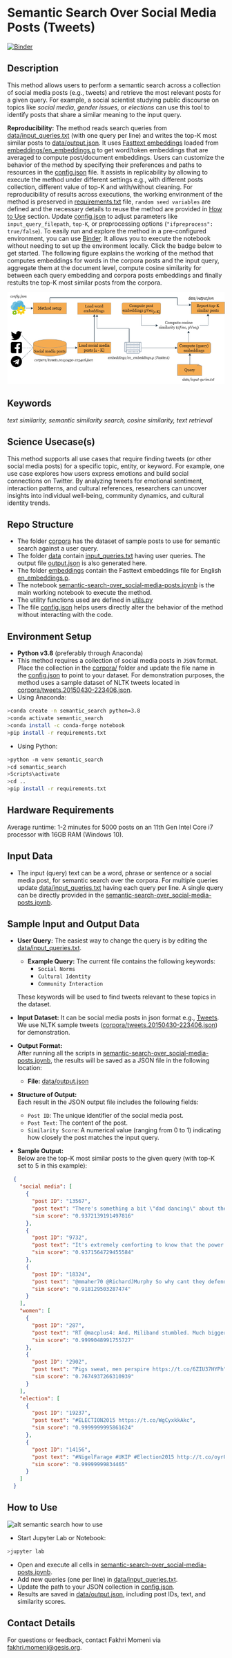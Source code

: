 # Semantic Search Over Social Media Posts (Tweets)
[![Binder](https://mybinder.org/badge_logo.svg)](https://notebooks.gesis.org/binder/v2/gh/BDA-KTS/semantic-search-over_social-media-posts/HEAD?labpath=semantic-search-over_social-media-posts.ipynb)

## Description
This method allows users to perform a semantic search across a collection of social media posts (e.g., tweets) and retrieve the most relevant posts for a given query. For example, a social scientist studying public discourse on topics like *social media*, *gender issues*, or *elections* can use this tool to identify posts that share a similar meaning to the input query.

**Reproducibility:** The method reads search queries from [data/input_queries.txt](https://github.com/BDA-KTS/semantic-search-over_social-media-posts/blob/main/data/input_queries.txt) (with one query per line) and writes the top-K most similar posts to [data/output.json](https://github.com/BDA-KTS/semantic-search-over_social-media-posts/blob/main/data/output.json). It uses [Fasttext embeddings](https://dl.fbaipublicfiles.com/fasttext/vectors-english/wiki-news-300d-1M.vec.zip) loaded from [embeddings/en_embeddings.p](https://github.com/BDA-KTS/semantic-search-over_social-media-posts/blob/main/embeddings/en_embeddings.p) to get word/token embeddings that are averaged to compute post/document embeddings. Users can customize the behavior of the method by specifying their preferences and paths to resources in the [config.json](https://github.com/BDA-KTS/semantic-search-over_social-media-posts/blob/main/config.json) file. It assists in replicability by allowing to execute the method under different settings e.g., with different posts collection, different value of top-K and with/without cleaning. For reproducibility of results across executions, the working environment of the method is preserved in [requirements.txt](https://github.com/BDA-KTS/semantic-search-over_social-media-posts/blob/main/requirements.txt) file, `random seed variables` are defined and the necessary details to reuse the method are provided in [How to Use](#How-to-Use) section. Update [config.json](https://github.com/BDA-KTS/semantic-search-over_social-media-posts/blob/main/config.json) to adjust parameters like `input_query_filepath`, `top-K`, or preprocessing options (`"ifpreprocess": true/false`). To easily run and explore the method in a pre-configured environment, you can use [Binder](https://notebooks.gesis.org/binder/v2/gh/BDA-KTS/semantic-search-over_social-media-posts/HEAD?labpath=semantic-search-over_social-media-posts.ipynb). It allows you to execute the notebook without needing to set up the environment locally. Click the badge below to get started. The following figure explains the working of the method that computes embeddings for words in the corpora posts and the input query, aggregate them at the document level, compute cosine similarity for between each query embedding and corpora posts embeddings and finally restults tne top-K most similar posts from the corpora. 

![alt semantic search design](https://github.com/BDA-KTS/semantic-search-over_social-media-posts/blob/main/semantic-search-design.png)

## Keywords
*text similarity, semantic similarity search, cosine similarity, text retrieval*

## Science Usecase(s)
This method supports all use cases that require finding tweets (or other social media posts) for a specific topic, entity, or keyword. For example, one use case explores how users express emotions and build social connections on Twitter. By analyzing tweets for emotional sentiment, interaction patterns, and cultural references, researchers can uncover insights into individual well-being, community dynamics, and cultural identity trends.

## Repo Structure
- The folder [corpora](https://github.com/BDA-KTS/semantic-search-over_social-media-posts/blob/main/corpora) has the dataset of sample posts to use for semantic search against a user query.
- The folder [data](https://github.com/BDA-KTS/semantic-search-over_social-media-posts/blob/main/data) contain [input_queries.txt](https://github.com/BDA-KTS/semantic-search-over_social-media-posts/blob/main/data/input_queries.txt) having user queries. The output file [output.json](https://github.com/BDA-KTS/semantic-search-over_social-media-posts/blob/main/data/output.json) is also generated here.
- The folder [embeddings](https://github.com/BDA-KTS/semantic-search-over_social-media-posts/blob/main/embeddings) contain the Fasttext embeddings file for English [en_embeddings.p](https://github.com/BDA-KTS/semantic-search-over_social-media-posts/blob/main/embeddings/en_embeddings.p).
- The notebook [semantic-search-over_social-media-posts.ipynb](https://github.com/BDA-KTS/semantic-search-over_social-media-posts/blob/main/semantic-search-over_social-media-posts.ipynb) is the main working notebook to execute the method.
- The utility functions used are defined in [utils.py](https://github.com/BDA-KTS/semantic-search-over_social-media-posts/blob/main/utils.py)
- The file [config.json](https://github.com/BDA-KTS/semantic-search-over_social-media-posts/blob/main/config.json) helps users directly alter the behavior of the method without interacting with the code. 

## Environment Setup
- **Python v3.8** (preferably through Anaconda)
- This method requires a collection of social media posts in `JSON` format. Place the collection in the [corpora/](/corpora) folder and update the file name in the [config.json](config.json) to point to your dataset. For demonstration purposes, the method uses a sample dataset of NLTK tweets located in [corpora/tweets.20150430-223406.json](https://github.com/BDA-KTS/semantic-search-over_social-media-posts/blob/main/corpora/tweets.20150430-223406.json).
- Using Anaconda:
```bash
>conda create -n semantic_search python=3.8
>conda activate semantic_search
>conda install -c conda-forge notebook
>pip install -r requirements.txt
```
- Using Python:
```bash
>python -m venv semantic_search
>cd semantic_search
>Scripts\activate
>cd ..
>pip install -r requirements.txt
```
## Hardware Requirements
Average runtime: 1-2 minutes for 5000 posts on an 11th Gen Intel Core i7 processor with 16GB RAM (Windows 10).


## Input Data
- The input (query) text can be a word, phrase or sentence or a social media post, for semantic search over the corpora. For multiple queries update [data/input_queries.txt](https://github.com/BDA-KTS/semantic-search-over_social-media-posts/blob/main/data/input_queries.txt) having each query per line. A single query can be directly provided in the [semantic-search-over_social-media-posts.ipynb](https://github.com/BDA-KTS/semantic-search-over_social-media-posts/blob/main/semantic-search-over_social-media-posts.ipynb).

## Sample Input and Output Data
- **User Query:** The easiest way to change the query is by editing the [data/input_queries.txt](https://github.com/BDA-KTS/semantic-search-over_social-media-posts/blob/main/data/input_queries.txt).
  - **Example Query:** The current file contains the following keywords:  
    - `Social Norms`  
    - `Cultural Identity`  
    - `Community Interaction`
 
  These keywords will be used to find tweets relevant to these topics in the dataset.

- **Input Dataset:** It can be social media posts in json format e.g., [Tweets](https://developer.x.com/en/docs/x-api/data-dictionary/object-model/tweet). We use NLTK sample tweets ([corpora/tweets.20150430-223406.json](https://github.com/BDA-KTS/semantic-search-over_social-media-posts/blob/main/corpora/tweets.20150430-223406.json)) for demonstration.

- **Output Format:**  
  After running all the scripts in [semantic-search-over_social-media-posts.ipynb](https://github.com/BDA-KTS/semantic-search-over_social-media-posts/blob/main/semantic-search-over_social-media-posts.ipynb), the results will be saved as a JSON file in the following location:  
  - **File:** [data/output.json](https://github.com/BDA-KTS/semantic-search-over_social-media-posts/blob/main/data/output.json) 

- **Structure of Output:**  
  Each result in the JSON output file includes the following fields:  
  - `Post ID`: The unique identifier of the social media post.  
  - `Post Text`: The content of the post.  
  - `Similarity Score`: A numerical value (ranging from 0 to 1) indicating how closely the post matches the input query.  

- **Sample Output:**  
Below are the top-K most similar posts to the given query (with top-K set to 5 in this example):

```json
  {
    "social media": [
      {
        "post ID": "13567",
        "post text": "There's something a bit \"dad dancing\" about the way the Tories try to electioneer via social media https://t.co/WH0cmv76VD",
        "sim score": "0.9372139191497816"
      },
      {
        "post ID": "9732",
        "post text": "It's extremely comforting to know that the power of mainstream media has been diluted by social media? #SNP",
        "sim score": "0.9371564729455584"
      },
      {
        "post ID": "18324",
        "post text": "@mmaher70 @RichardJMurphy So why cant they defend the position thats just total incompetence constantly allow Tories to set agenda esp media",
        "sim score": "0.918129503287474"
      }
    ],
    "women": [
      {
        "post ID": "287",
        "post text": "RT @macplus4: And. Miliband stumbled. Much bigger issues to discuss - NHS, mental health, foodbanks, homelessness, usual cuts to women &amp; ch…",
        "sim score": "0.9999048991755727"
      },
      {
        "post ID": "2902",
        "post text": "Pigs sweat, men perspire https://t.co/6ZIU37HYPh",
        "sim score": "0.7674937266310939"
      }
    ],
    "election": [
      {
        "post ID": "19237",
        "post text": "#ELECTION2015 https://t.co/WgCyxkkAkc",
        "sim score": "0.9999999995861624"
      },
      {
        "post ID": "14156",
        "post text": "#NigelFarage #UKIP #Election2015 http://t.co/oyr8o5aJCv",
        "sim score": "0.99999999834465"
      }
    ]
  }
```
## How to Use
![alt semantic search how to use](https://github.com/BDA-KTS/semantic-search-over_social-media-posts/blob/main/semantic-search-how-to-use.png#center)
- Start Jupyter Lab or Notebook:
```bash
>jupyter lab
```
- Open and execute all cells in [semantic-search-over_social-media-posts.ipynb](https://github.com/BDA-KTS/semantic-search-over_social-media-posts/blob/main/semantic-search-over_social-media-posts.ipynb).
- Add new queries (one per line) in [data/input_queries.txt](https://github.com/BDA-KTS/semantic-search-over_social-media-posts/blob/main//data/input_queries.txt).
- Update the path to your JSON collection in [config.json](https://github.com/BDA-KTS/semantic-search-over_social-media-posts/blob/main//config.json).
- Results are saved in [data/output.json](https://github.com/BDA-KTS/semantic-search-over_social-media-posts/blob/main//data/output.json), including post IDs, text, and similarity scores.

## Contact Details
For questions or feedback, contact Fakhri Momeni via [fakhri.momeni@gesis.org](mailto:fakhri.momeni@gesis.org).
